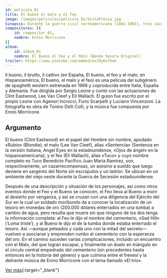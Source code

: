 ```yaml
---
id: pelicula_01
title: El bueno el malo y el feo
image: /images/peliculas/pelicula_01/VistaPrevia.jpg
Sinopsis: Durante la guerra civil norteamericana (1861-1865), tres cazadores de recompensas buscan un tesoro que ninguno de ellos puede encontrar sin la ayuda de los otros dos. Así que colaboran entre sí para conseguir el botín. (FILMAFFINITY)
compositores: [{
    id: compositor_01,
    nombre: Ennio Morricone
}]
album:
    id: album_01
    nombre: El Bueno el Feo y el Malo (Banda Sonora Original)
trailer: https://www.youtube.com/embed/exJOy6uTkek
---
```


Il buono, il brutto, il cattivo (en España, El bueno, el feo y el malo; en Hispanoamérica, El bueno, el malo y el feo) es una película del subgénero de spaghetti western estrenada en 1966 y coproducida entre Italia, España y Alemania. Fue dirigida por Sergio Leone y contó con las actuaciones de Clint Eastwood, Lee Van Cleef y Eli Wallach. El guion fue escrito por el propio Leone con Agenori Incrocci, Furio Scarpelli y Luciano Vincenzoni. La fotografía es obra de Tonino Delli Colli, y la música fue compuesta por Ennio Morricone.

## Argumento

El bueno (Clint Eastwood) en el papel del Hombre sin nombre, apodado «Rubio» (Blondie); el malo (Lee Van Cleef), alias «Sentencia» (Sentenza en la versión italiana, Angel Eyes en la estadounidense, «Ojos de ángel» en la hispanoamericana); y el feo (Eli Wallach), alias «Tuco» y cuyo nombre completo es Tuco Benedicto Pacífico Juan María Ramírez, son, respectivamente, un cazarrecompensas, un asesino a sueldo que luego deviene en sargento del Norte sin escrúpulos y un ladrón. Se ubican en un ambiente del viejo oeste durante la Guerra de Secesión estadounidense.

Después de una descripción y situación de los personajes, así como otros eventos donde el Feo y el Bueno se conocen, el Feo lleva al Bueno a morir al desierto por venganza, y así se cruzan con una diligencia del Ejército del Sur en la cual un soldado moribundo da a conocer la localización de un tesoro en monedas de oro (200.000 dólares enterrados en una tumba) a cambio de agua, pero resulta que muere sin que ninguno de los dos tenga la información completa: al Feo le dijo el nombre del cementerio, «Sad Hill» (‘Loma triste’), y al Bueno le dijo el de la tumba donde estaba enterrado el tesoro. Así —aunque peleados y cada uno con la mitad del secreto— vuelven a asociarse y emprenden rumbo al cementerio con la esperanza del oro. En el camino suceden varias complicaciones, incluido un encuentro con el Malo, del que logran escapar, y finalmente un duelo en triángulo en el círculo central empedrado del cementerio (sin precedentes hasta entonces en la historia del género) y que culmina entre el frenesí y la delirante música de Ennio Morricone con el tema llamado «El trío».

[Ver más](https://es.wikipedia.org/wiki/Il_buono,_il_brutto,_il_cattivo){:target="_blank"}